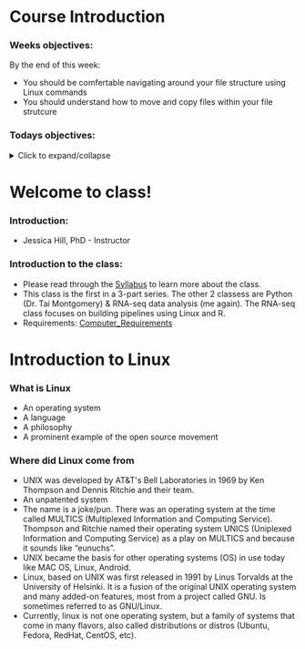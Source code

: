 # Course Introduction

### Weeks objectives: 

By the end of this week: 
- You should be comfertable navigating around your file structure using Linux commands
- You should understand how to move and copy files within your file strutcure 

### Todays objectives: 

<details>
  <summary>Click to expand/collapse</summary>

- **Vocabulary**
  - LINUX
  - Operating system
  - Distribution (distro)
  - GUI
  - Terminal
  - Kernel
  - Shell
  - Comment
  - Directory
  - File
  - Path
  - Parent directory
  - Working directory
  - Sub-directory
  - Home directory
  - Arguments
  - Commands
  - Root
  - Absolute path
  - Relative path

- **Things you should know how to do after this class**
  - Know how to launch the terminal
  - Know that comments come after #
  - Know how to locate your home directory
  - Know how to perform basic navigation into directories using cd
  - Know not to put spaces in names
  - Know how to use TAB for autocomplete
  - Know the difference between an absolute path and a relative path

- **Commands covered**
  - whoami
  - hostname
  - pwd
  - ls
  - date
  - cal
  - touch
  - cd
</details>

# Welcome to class!

### Introduction: 
- Jessica Hill, PhD - Instructor

### Introduction to the class: 
- Please read through the [Syllabus](../../Syllabus.md) to learn more about the class.
- This class is the first in a 3-part series. The other 2 classess are Python (Dr. Tai Montgomery) & RNA-seq data analysis (me again). The RNA-seq class focuses on building pipelines using Linux and R.
- Requirements: [Computer_Requirements](../../Computer_Requirements.md)

# Introduction to Linux

### What is Linux

- An operating system
- A language
- A philosophy
- A prominent example of the open source movement

### Where did Linux come from

- UNIX was developed by AT&T's Bell Laboratories in 1969 by Ken Thompson and Dennis Ritchie and their team.
- An unpatented system
- The name is a joke/pun. There was an operating system at the time called MULTICS (Multiplexed Information and Computing Service). Thompson and Ritchie named their operating system UNICS (Uniplexed Information and Computing Service) as a play on MULTICS and because it sounds like “eunuchs”.
- UNIX became the basis for other operating systems (OS) in use today like MAC OS, Linux, Android.
- Linux, based on UNIX was first released in 1991 by Linus Torvalds at the University of Helsinki. It is a fusion of the original UNIX operating system and many added-on features, most from a project called GNU. Is sometimes referred to as GNU/Linux.
- Currently, linux is not one operating system, but a family of systems that come in many flavors, also called distributions or distros (Ubuntu, Fedora, RedHat, CentOS, etc).
